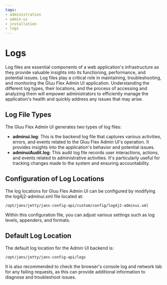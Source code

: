 ```yaml
---
tags:
- administration
- admin-ui
- installation
- logs
---
```


# Logs

Log files are essential components of a web application's infrastructure as they provide valuable insights into its functioning, performance, and potential issues. Log files play a critical role in maintaining, troubleshooting, and monitoring the Gluu Flex Admin UI application. Understanding the different log types, their locations, and the process of accessing and analyzing them will empower administrators to efficiently manage the application's health and quickly address any issues that may arise. 

## Log File Types

The Gluu Flex Admin UI generates two types of log files:

- **adminui.log**: This is the backend log file that captures various activities, errors, and events related to the Gluu Flex Admin UI's operation. It provides insights into the application's behavior and potential issues.
- **adminuiAudit.log**: This audit log file records user interactions, actions, and events related to administrative activities. It's particularly useful for tracking changes made to the system and ensuring accountability.

## Configuration of Log Locations

The log locations for Gluu Flex Admin UI can be configured by modifying the log4j2-adminui.xml file located at:

```text
/opt/jans/jetty/jans-config-api/custom/config/log4j2-adminui.xml
```

Within this configuration file, you can adjust various settings such as log levels, appenders, and formats.

## Default Log Location

The default log location for the Admin UI backend is:

```text
/opt/jans/jetty/jans-config-api/logs
```

It is also recommended to check the browser's console log and network tab for any failing requests, as this can provide additional information to diagnose and troubleshoot issues.
